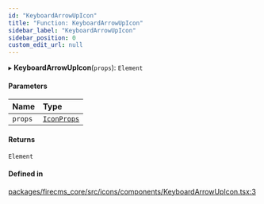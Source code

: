 ```yaml
---
id: "KeyboardArrowUpIcon"
title: "Function: KeyboardArrowUpIcon"
sidebar_label: "KeyboardArrowUpIcon"
sidebar_position: 0
custom_edit_url: null
---
```


▸ **KeyboardArrowUpIcon**(`props`): `Element`

#### Parameters

| Name | Type |
| :------ | :------ |
| `props` | [`IconProps`](../types/IconProps.md) |

#### Returns

`Element`

#### Defined in

[packages/firecms_core/src/icons/components/KeyboardArrowUpIcon.tsx:3](https://github.com/FireCMSco/firecms/blob/d45f3739/packages/firecms_core/src/icons/components/KeyboardArrowUpIcon.tsx#L3)
